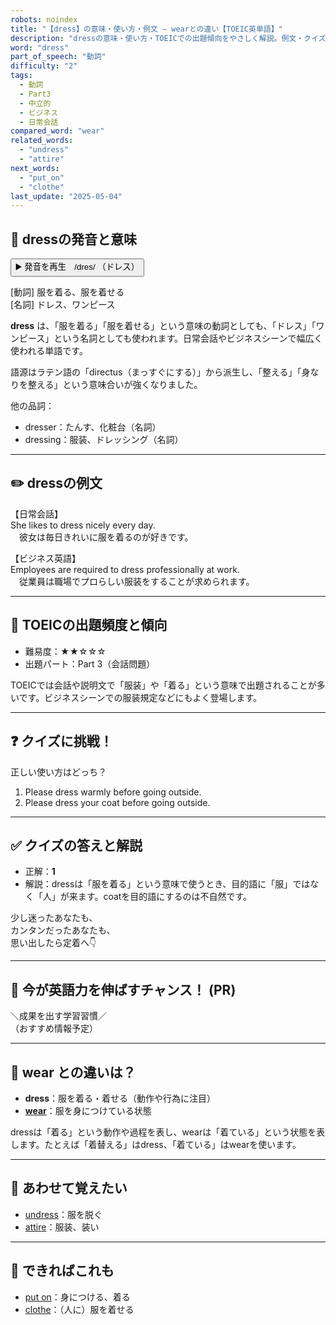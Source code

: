 ```yaml
---
robots: noindex
title: "【dress】の意味・使い方・例文 ― wearとの違い【TOEIC英単語】"
description: "dressの意味・使い方・TOEICでの出題傾向をやさしく解説。例文・クイズ付きでwearとの違いもわかりやすく学べます。"
word: "dress"
part_of_speech: "動詞"
difficulty: "2"
tags:
  - 動詞
  - Part3
  - 中立的
  - ビジネス
  - 日常会話
compared_word: "wear"
related_words:
  - "undress"
  - "attire"
next_words:
  - "put_on"
  - "clothe"
last_update: "2025-05-04"
---
```


## 🔰 dressの発音と意味

<button class="play-audio" onclick="playTTS('dress')">
  <span class="play-audio-main">
    ▶️ 発音を再生　/dres/
  </span>
  <span class="play-audio-sub">
    （ドレス）
  </span>
</button>

[動詞] 服を着る、服を着せる  
[名詞] ドレス、ワンピース

**dress** は、「服を着る」「服を着せる」という意味の動詞としても、「ドレス」「ワンピース」という名詞としても使われます。日常会話やビジネスシーンで幅広く使われる単語です。

語源はラテン語の「directus（まっすぐにする）」から派生し、「整える」「身なりを整える」という意味合いが強くなりました。

他の品詞：  
- dresser：たんす、化粧台（名詞）
- dressing：服装、ドレッシング（名詞）

---

## ✏️ dressの例文

【日常会話】  
She likes to dress nicely every day.  
　彼女は毎日きれいに服を着るのが好きです。

【ビジネス英語】  
Employees are required to dress professionally at work.  
　従業員は職場でプロらしい服装をすることが求められます。

---

## 🎯 TOEICの出題頻度と傾向

- 難易度：★★☆☆☆
- 出題パート：Part 3（会話問題）

TOEICでは会話や説明文で「服装」や「着る」という意味で出題されることが多いです。ビジネスシーンでの服装規定などにもよく登場します。

---

## ❓ クイズに挑戦！

正しい使い方はどっち？

1. Please dress warmly before going outside.  
2. Please dress your coat before going outside.

---

## ✅ クイズの答えと解説

- 正解：**1**
- 解説：dressは「服を着る」という意味で使うとき、目的語に「服」ではなく「人」が来ます。coatを目的語にするのは不自然です。

少し迷ったあなたも、  
カンタンだったあなたも、  
思い出したら定着へ👇️

---

## 🚀 今が英語力を伸ばすチャンス！ (PR)

<div class="info-center">
＼成果を出す学習習慣／<br>  
（おすすめ情報予定）
</div>

---

## 🤔  wear との違いは？

- **dress**：服を着る・着せる（動作や行為に注目）
- **[wear](/word/wear)**：服を身につけている状態

dressは「着る」という動作や過程を表し、wearは「着ている」という状態を表します。たとえば「着替える」はdress、「着ている」はwearを使います。

---

## 🧩 あわせて覚えたい

- [undress](/word/undress)：服を脱ぐ
- [attire](/word/attire)：服装、装い

---

## 📖 できればこれも

- [put on](/word/put_on)：身につける、着る
- [clothe](/word/clothe)：（人に）服を着せる

<!-- cvid: aid12_bid26 -->

